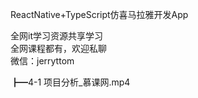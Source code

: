 ReactNative+TypeScript仿喜马拉雅开发App

全网it学习资源共享学习<br>全网课程都有，欢迎私聊<br>微信：jerryttom<br>

┣━4-1 项目分析_慕课网.mp4